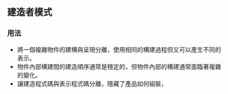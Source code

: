 ## 建造者模式

### 用法

- 將一個複雜物件的建構與呈現分離，使用相同的構建過程但又可以產生不同的表示。
- 物件內部構建間的建造順序通常是穩定的，但物件內部的構建通常面臨著複雜的變化。
- 讓建造程式碼與表示程式碼分離，隱藏了產品如何組裝，


